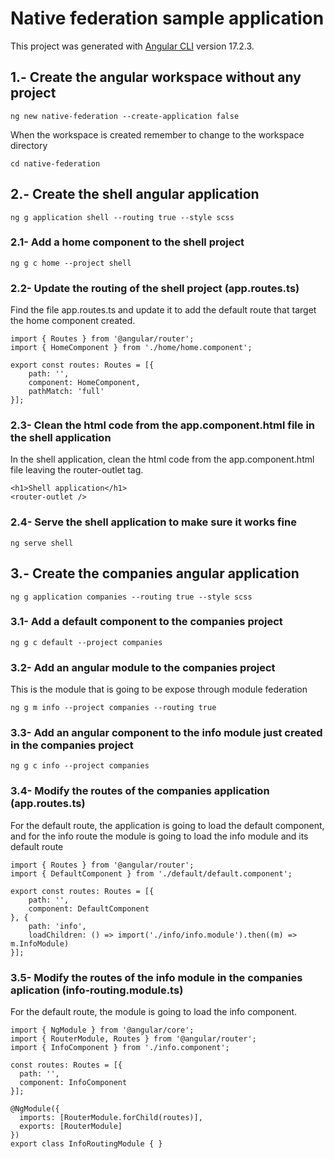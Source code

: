 # Native federation sample application

This project was generated with [Angular CLI](https://github.com/angular/angular-cli) version 17.2.3.

## 1.- Create the angular workspace without any project

```
ng new native-federation --create-application false
```

When the workspace is created remember to change to the workspace directory

```
cd native-federation
```

## 2.- Create the shell angular application 

```
ng g application shell --routing true --style scss
```

### 2.1- Add a home component to the shell project

```
ng g c home --project shell
```

### 2.2- Update the routing of the shell project (app.routes.ts)

Find the file app.routes.ts and update it to add the default route that target the home component created.

```
import { Routes } from '@angular/router';
import { HomeComponent } from './home/home.component';

export const routes: Routes = [{
    path: '',
    component: HomeComponent, 
    pathMatch: 'full'
}];
```

### 2.3- Clean the html code from the app.component.html file in the shell application

In the shell application, clean the html code from the app.component.html file leaving the <span>router-outlet<span> tag.

```
<h1>Shell application</h1>
<router-outlet />
```

### 2.4- Serve the shell application to make sure it works fine

```
ng serve shell
```

## 3.- Create the companies angular application

```
ng g application companies --routing true --style scss
```

### 3.1- Add a default component to the companies project

```
ng g c default --project companies
```

### 3.2- Add an angular module to the companies project

This is the module that is going to be expose through module federation

```
ng g m info --project companies --routing true
```

### 3.3- Add an angular component to the info module just created in the companies project

```
ng g c info --project companies
```

### 3.4- Modify the routes of the companies application (app.routes.ts)

For the default route, the application is going to load the default component, and for the info route the module is going to load the info module and its default route

```
import { Routes } from '@angular/router';
import { DefaultComponent } from './default/default.component';

export const routes: Routes = [{
    path: '',
    component: DefaultComponent
}, {
    path: 'info',
    loadChildren: () => import('./info/info.module').then((m) => m.InfoModule)
}];
``` 

### 3.5- Modify the routes of the info module in the companies aplication (info-routing.module.ts)

For the default route, the module is going to load the info component.

```
import { NgModule } from '@angular/core';
import { RouterModule, Routes } from '@angular/router';
import { InfoComponent } from './info.component';

const routes: Routes = [{
  path: '',
  component: InfoComponent
}];

@NgModule({
  imports: [RouterModule.forChild(routes)],
  exports: [RouterModule]
})
export class InfoRoutingModule { }
```